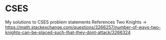 # CSES
My solutions to CSES problem statements
References 
Two Knights -> https://math.stackexchange.com/questions/3266257/number-of-ways-two-knights-can-be-placed-such-that-they-dont-attack/3266324
